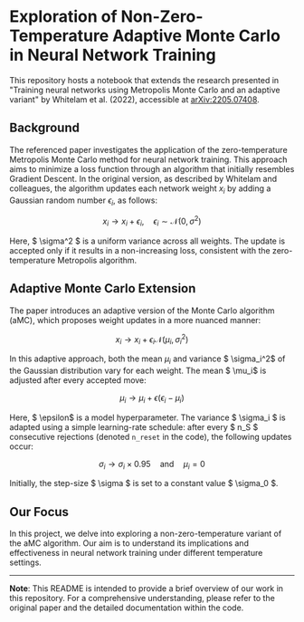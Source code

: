 # Exploration of Non-Zero-Temperature Adaptive Monte Carlo in Neural Network Training

This repository hosts a notebook that extends the research presented in "Training neural networks using Metropolis Monte Carlo and an adaptive variant" by Whitelam et al. (2022), accessible at [arXiv:2205.07408](https://arxiv.org/abs/2205.07408).

## Background
The referenced paper investigates the application of the zero-temperature Metropolis Monte Carlo method for neural network training. This approach aims to minimize a loss function through an algorithm that initially resembles Gradient Descent. In the original version, as described by Whitelam and colleagues, the algorithm updates each network weight $x_i$ by adding a Gaussian random number $\epsilon_i$, as follows:

$$
x_i \rightarrow x_i + \epsilon_i, \quad \epsilon_i \sim \mathcal{N}(0, \sigma^2)
$$

Here, $ \sigma^2 $ is a uniform variance across all weights. The update is accepted only if it results in a non-increasing loss, consistent with the zero-temperature Metropolis algorithm.

## Adaptive Monte Carlo Extension
The paper introduces an adaptive version of the Monte Carlo algorithm (aMC), which proposes weight updates in a more nuanced manner:

$$
x_i \rightarrow x_i + \epsilon_i \mathcal{N}(\mu_i, \sigma_i^2)
$$

In this adaptive approach, both the mean $\mu_i$ and variance $ \sigma_i^2$ of the Gaussian distribution vary for each weight. The mean $ \mu_i$ is adjusted after every accepted move:

$$
\mu_i \rightarrow \mu_i + \epsilon (\epsilon_i - \mu_i)
$$

Here, $ \epsilon$ is a model hyperparameter. The variance $ \sigma_i $ is adapted using a simple learning-rate schedule: after every $ n_S $ consecutive rejections (denoted `n_reset` in the code), the following updates occur:

$$
\sigma_i \rightarrow \sigma_i \times 0.95 \quad \text{and} \quad \mu_i = 0
$$

Initially, the step-size $ \sigma $ is set to a constant value $ \sigma_0 $.

## Our Focus
In this project, we delve into exploring a non-zero-temperature variant of the aMC algorithm. Our aim is to understand its implications and effectiveness in neural network training under different temperature settings.

---

**Note**: This README is intended to provide a brief overview of our work in this repository. For a comprehensive understanding, please refer to the original paper and the detailed documentation within the code.
